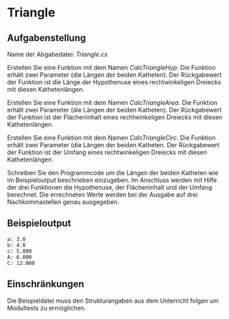 # Triangle

## Aufgabenstellung

Name der Abgabedatei: *Triangle.cs* 

Erstellen Sie eine Funktion mit dem Namen *CalcTriangleHyp*. Die Funktion erhält zwei Parameter (die Längen der beiden Katheten). Der Rückgabewert der Funktion ist die Länge der Hypothenuse eines rechtwinkeligen Dreiecks mit diesen Kathetenlängen.

Erstellen Sie eine Funktion mit dem Namen *CalcTriangleArea*. Die Funktion erhält zwei Parameter (die Längen der beiden Katheten). Der Rückgabewert der Funktion ist der Flächeninhalt eines rechtwinkeligen Dreiecks mit diesen Kathetenlängen.

Erstellen Sie eine Funktion mit dem Namen *CalcTriangleCirc*. Die Funktion erhält zwei Parameter (die Längen der beiden Katheten. Der Rückgabewert der Funktion ist der Umfang eines rechtwinkeligen Dreiecks mit diesen Kathetenlängen.

Schreiben Sie den Programmcode um die Längen der beiden Katheten wie im Beispieloutput beschrieben einzugeben. Im Anschluss werden mit Hilfe der drei Funktionen die Hypothenuse, der Flächeninhalt und der Umfang berechnet. Die errechneten Werte werden bei der Ausgabe auf drei Nachkommastellen genau ausgegeben.


## Beispieloutput

```
a: 3.0
b: 4.0
c: 5.000
A: 6.000
C: 12.000
```

## Einschränkungen

Die Beispieldatei muss den Strukturangaben aus dem Unterricht folgen um Modultests zu ermöglichen.